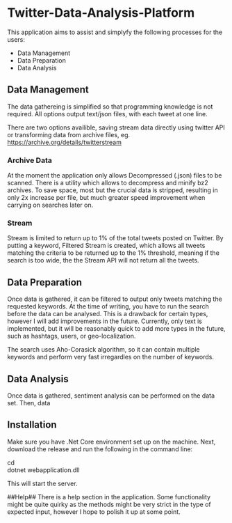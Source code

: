# Twitter-Data-Analysis-Platform #

This application aims to assist and simplyfy the following processes for the users:
* Data Management
* Data Preparation
* Data Analysis

## Data Management ##
The data gathereing is simplified so that programming knowledge is not required. All options output text/json files, with each tweet at one line.

There are two options availible, saving stream data directly using twitter API or transforming data from archive files, eg. https://archive.org/details/twitterstream

### Archive Data ###
At the moment the application only allows Decompressed (.json) files to be scanned. There is a utility which allows to decompress and minify bz2 archives. To save space, most but the crucial data is stripped, resulting in only 2x increase per file, but much greater speed improvement when carrying on searches later on.

### Stream ###
Stream is limited to return up to 1% of the total tweets posted on Twitter. By putting a keyword, Filtered Stream is created, which allows all tweets matching the criteria to be returned up to the 1% threshold, meaning if the search is too wide, the the Stream API will not return all the tweets.


## Data Preparation ##
Once data is gathered, it can be filtered to output only tweets matching the requested keywords.
At the time of writing, you have to run the search before the data can be analysed. This is a drawback for certain types, however I will add improvements in the future. Currently, only text is implemented, but it will be reasonably quick to add more types in the future, such as hashtags, users, or geo-localization.

The search uses Aho-Corasick algorithm, so it can contain multiple keywords and perform very fast irregardles on the number of keywords. 

## Data Analysis ##
Once data is gathered, sentiment analysis can be performed on the data set. Then, data  


## Installation ##

Make sure you have .Net Core environment set up on the machine.
Next, download the release and run the following in the command line:

cd <path to your WebApp.dll>  
dotnet webapplication.dll

This will start the server.

##Help##
There is a help section in the application. Some functionality might be quite quirky as the methods might be very strict in the type of expected input, however I hope to polish it up at some point.
